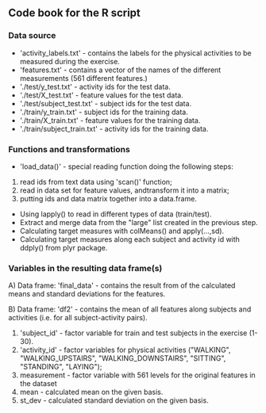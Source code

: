 ## Code book for the R script

### Data source

* 'activity_labels.txt' - contains the labels for the physical activities to be measured during the exercise.
* 'features.txt' - contains a vector of the names of the different measurements (561 different features.)
* './test/y_test.txt' - activity ids for the test data.
* './test/X_test.txt' - feature values for the test data.
* './test/subject_test.txt' - subject ids for the test data.
* './train/y_train.txt' - subject ids for the training data.
* './train/X_train.txt' - feature values for the training data.
* './train/subject_train.txt' - activity ids for the training data.

### Functions and transformations
* 'load_data()' - special reading function doing the following steps:
1) read ids from text data using 'scan()' function;
2) read in data set for feature values, andtransform it into a matrix;
3) putting ids and data matrix together into a data.frame.

* Using lapply() to read in different types of data (train/test).
* Extract and merge data from the "large" list created in the previous step.
* Calculating target measures with colMeans() and apply(...,sd).
* Calculating target measures along each subject and activity id with ddply() from plyr package.

### Variables in the resulting data frame(s)

A) Data frame: 'final_data' -  contains the result from of the calculated means and standard deviations for the features.

B) Data frame: 'df2' - contains the mean of all features along subjects and activities (i.e. for all subject-activity pairs).

1. 'subject_id' - factor variable for train and test subjects in the exercise (1-30).
2. 'activity_id' - factor variables for physical activities ("WALKING", "WALKING_UPSTAIRS", "WALKING_DOWNSTAIRS", "SITTING", "STANDING", "LAYING");
3. measurement - factor variable with 561 levels for the original features in the dataset
4. mean - calculated mean on the given basis. 
5. st_dev - calculated standard deviation on the given basis. 
